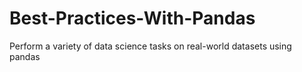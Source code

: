 # Best-Practices-With-Pandas
Perform a variety of data science tasks on real-world datasets using pandas
